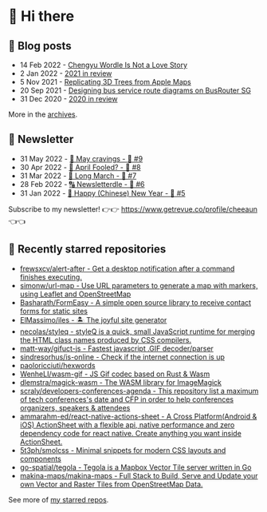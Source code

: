 # 👋 Hi there

## 📝 Blog posts

<!-- feed start -->
- 14 Feb 2022 - [Chengyu Wordle Is Not a Love Story](https://cheeaun.com/blog/2022/02/chengyu-wordle-is-not-a-love-story/)
- 2 Jan 2022 - [2021 in review](https://cheeaun.com/blog/2022/01/2021-in-review/)
- 5 Nov 2021 - [Replicating 3D Trees from Apple Maps](https://cheeaun.com/blog/2021/11/replicating-3d-trees-apple-maps/)
- 20 Sep 2021 - [Designing bus service route diagrams on BusRouter SG](https://cheeaun.com/blog/2021/09/bus-service-route-diagrams-busrouter-sg/)
- 31 Dec 2020 - [2020 in review](https://cheeaun.com/blog/2020/12/2020-in-review/)
<!-- feed end -->

More in the [archives](https://cheeaun.com/blog/archives/).

## 📰 Newsletter

<!-- newsletter start -->
- 31 May 2022 - [🍜 May cravings - 🥫 #9](https://www.getrevue.co/profile/cheeaun/issues/may-cravings-9-1158473)
- 30 Apr 2022 - [🤔 April Fooled? - 🥫 #8](https://www.getrevue.co/profile/cheeaun/issues/april-fooled-8-1112032)
- 31 Mar 2022 - [🚶 Long March - 🥫 #7](https://www.getrevue.co/profile/cheeaun/issues/long-march-7-1061697)
- 28 Feb 2022 - [🔠 Newsletterdle - 🥫 #6](https://www.getrevue.co/profile/cheeaun/issues/newsletterdle-6-1014288)
- 31 Jan 2022 - [🧧 Happy (Chinese) New Year - 🥫 #5](https://www.getrevue.co/profile/cheeaun/issues/happy-chinese-new-year-5-963222)
<!-- newsletter end -->

Subscribe to my newsletter! 👉👉 https://www.getrevue.co/profile/cheeaun 👈👈

## 🌟 Recently starred repositories

<!-- starred repos start -->
- [frewsxcv/alert-after - Get a desktop notification after a command finishes executing.](https://github.com/frewsxcv/alert-after)
- [simonw/url-map - Use URL parameters to generate a map with markers, using Leaflet and OpenStreetMap](https://github.com/simonw/url-map)
- [Basharath/FormEasy - A simple open source library to receive contact forms for static sites](https://github.com/Basharath/FormEasy)
- [ElMassimo/iles - 🏝 The joyful site generator](https://github.com/ElMassimo/iles)
- [necolas/styleq - styleQ is a quick, small JavaScript runtime for merging the HTML class names produced by CSS compilers.](https://github.com/necolas/styleq)
- [matt-way/gifuct-js - Fastest javascript .GIF decoder/parser](https://github.com/matt-way/gifuct-js)
- [sindresorhus/is-online - Check if the internet connection is up](https://github.com/sindresorhus/is-online)
- [paoloricciuti/hexwords](https://github.com/paoloricciuti/hexwords)
- [WenheLI/wasm-gif - JS Gif codec based on Rust & Wasm](https://github.com/WenheLI/wasm-gif)
- [dlemstra/magick-wasm - The WASM library for ImageMagick](https://github.com/dlemstra/magick-wasm)
- [scraly/developers-conferences-agenda - This repository list a maximum of tech conferences's date and CFP in order to help conferences organizers, speakers & attendees](https://github.com/scraly/developers-conferences-agenda)
- [ammarahm-ed/react-native-actions-sheet - A Cross Platform(Android & iOS) ActionSheet with a flexible api, native performance and zero dependency code for react native. Create anything you want inside ActionSheet.](https://github.com/ammarahm-ed/react-native-actions-sheet)
- [5t3ph/smolcss - Minimal snippets for modern CSS layouts and components](https://github.com/5t3ph/smolcss)
- [go-spatial/tegola - Tegola is a Mapbox Vector Tile server written in Go](https://github.com/go-spatial/tegola)
- [makina-maps/makina-maps - Full Stack to Build, Serve and Update your own Vector and Raster Tiles from OpenStreetMap Data.](https://github.com/makina-maps/makina-maps)
<!-- starred repos end -->

See more of [my starred repos](https://github.com/stars/cheeaun/).